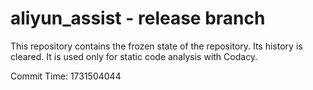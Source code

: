 # aliyun_assist - release branch

This repository contains the frozen state of the repository.
Its history is cleared. It is used only for static code
analysis with Codacy.

Commit Time: 1731504044